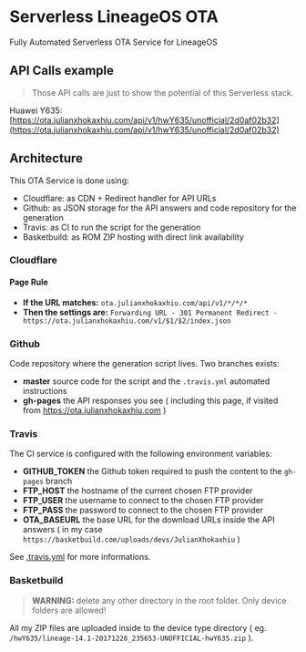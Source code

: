 # Serverless LineageOS OTA
Fully Automated Serverless OTA Service for LineageOS

## API Calls example

> Those API calls are just to show the potential of this Serverless stack.

Huawei Y635: [https://ota.julianxhokaxhiu.com/api/v1/hwY635/unofficial/2d0af02b32](https://ota.julianxhokaxhiu.com/api/v1/hwY635/unofficial/2d0af02b32)

## Architecture

This OTA Service is done using:

- Cloudflare: as CDN + Redirect handler for API URLs
- Github: as JSON storage for the API answers and code repository for the generation
- Travis: as CI to run the script for the generation
- Basketbuild: as ROM ZIP hosting with direct link availability

### Cloudflare

#### Page Rule

- **If the URL matches:** `ota.julianxhokaxhiu.com/api/v1/*/*/*`
- **Then the settings are:** `Forwarding URL - 301 Permanent Redirect - https://ota.julianxhokaxhiu.com/v1/$1/$2/index.json`

### Github

Code repository where the generation script lives. Two branches exists:

- **master** source code for the script and the `.travis.yml` automated instructions
- **gh-pages** the API responses you see ( including this page, if visited from https://ota.julianxhokaxhiu.com )

### Travis

The CI service is configured with the following environment variables:

- **GITHUB_TOKEN** the Github token required to push the content to the `gh-pages` branch
- **FTP_HOST** the hostname of the current chosen FTP provider
- **FTP_USER** the username to connect to the chosen FTP provider
- **FTP_PASS** the password to connect to the chosen FTP provider
- **OTA_BASEURL** the base URL for the download URLs inside the API answers ( in my case `https://basketbuild.com/uploads/devs/JulianXhokaxhiu` )

See [.travis.yml](.travis.yml) for more informations.

### Basketbuild

> **WARNING:** delete any other directory in the root folder. Only device folders are allowed!

All my ZIP files are uploaded inside to the device type directory ( eg. `/hwY635/lineage-14.1-20171226_235653-UNOFFICIAL-hwY635.zip` ).
